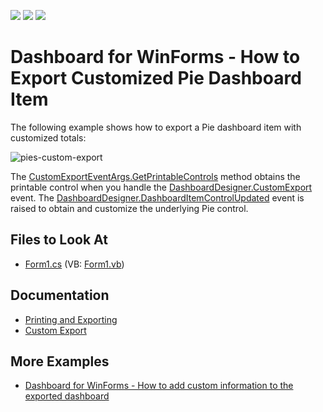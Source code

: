 <!-- default badges list -->
![](https://img.shields.io/endpoint?url=https://codecentral.devexpress.com/api/v1/VersionRange/298352805/20.2.1%2B)
[![](https://img.shields.io/badge/Open_in_DevExpress_Support_Center-FF7200?style=flat-square&logo=DevExpress&logoColor=white)](https://supportcenter.devexpress.com/ticket/details/T934652)
[![](https://img.shields.io/badge/📖_How_to_use_DevExpress_Examples-e9f6fc?style=flat-square)](https://docs.devexpress.com/GeneralInformation/403183)
<!-- default badges end -->

# Dashboard for WinForms - How to Export Customized Pie Dashboard Item

The following example shows how to export a Pie dashboard item with customized totals: 

![pies-custom-export](/images/pies-custom-export.png)

The [CustomExportEventArgs.GetPrintableControls](https://docs.devexpress.com/Dashboard/DevExpress.DashboardCommon.CustomExportEventArgs.GetPrintableControls?v=20.2) method obtains the printable control when you handle the [DashboardDesigner.CustomExport](https://docs.devexpress.com/Dashboard/DevExpress.DashboardWin.DashboardDesigner.CustomExport?v=20.2) event. The [DashboardDesigner.DashboardItemControlUpdated](https://docs.devexpress.com/Dashboard/DevExpress.DashboardWin.DashboardDesigner.DashboardItemControlUpdated?v=20.2) event is raised to obtain and customize the underlying Pie control.

<!-- default file list -->
## Files to Look At

* [Form1.cs](./CS/piesCustomExport/Form1.cs) (VB: [Form1.vb](./VB/piesCustomExport/Form1.vb))
<!-- default file list end -->

## Documentation

* [Printing and Exporting](https://docs.devexpress.com/Dashboard/15181)
* [Custom Export](https://docs.devexpress.com/Dashboard/DevExpress.DashboardWin.DashboardDesigner.CustomExport)

## More Examples
* [Dashboard for WinForms - How to add custom information to the exported dashboard](https://supportcenter.devexpress.com/ticket/details/t466558)
